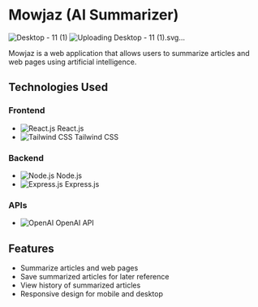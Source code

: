 # Mowjaz (AI Summarizer)
![Desktop - 11 (1)](https://github.com/sidi34308/AI-summarizer/assets/98885777/1e985dd5-7596-4d63-a3de-7189e2c0d8c0)
![<svg width="1440" height="448" viewBox="0 0 1440 448" fill="none" xmlns="http://www.w3.org/2000/svg" xmlns:xlink="http://www.w3.org/1999/xlink">
<g clip-path="url(#clip0_52_104)">
<rect width="1440" height="448" fill="black"/>
<circle cx="1019" cy="517" r="460.5" stroke="url(#paint0_linear_52_104)"/>
<rect x="310.529" y="81" width="277.625" height="339.684" transform="rotate(47.8657 310.529 81)" fill="#364FD2"/>
<path fill-rule="evenodd" clip-rule="evenodd" d="M376.821 154.363L58.344 308.995L82.4784 287.436C155.981 253.662 240.62 198.23 345.589 119.707L376.821 154.363Z" fill="black"/>
<path fill-rule="evenodd" clip-rule="evenodd" d="M389.126 385.183L211.668 478.108L204.097 469.89C277.6 436.116 391.578 365.277 496.547 286.753L389.126 385.183Z" fill="black"/>
<rect x="442" y="114" width="1024" height="623.5" fill="url(#pattern0_52_104)"/>
<rect x="533.5" y="125" width="837.5" height="542.75" fill="url(#pattern1_52_104)"/>
</g>
<defs>
<pattern id="pattern0_52_104" patternContentUnits="objectBoundingBox" width="1" height="1">
<use xlink:href="#image0_52_104" transform="scale(0.000488281 0.000801925)"/>
</pattern>
<pattern id="pattern1_52_104" patternContentUnits="objectBoundingBox" width="1" height="1">
<use xlink:href="#image1_52_104" transform="scale(0.000298507 0.000460617)"/>
</pattern>
<linearGradient id="paint0_linear_52_104" x1="1019" y1="56" x2="989.5" y2="565" gradientUnits="userSpaceOnUse">
<stop stop-color="white" stop-opacity="0.31"/>
<stop offset="1" stop-color="#999999" stop-opacity="0"/>
</linearGradient>
<clipPath id="clip0_52_104">
<rect width="1440" height="448" fill="white"/>
</clipPath>
</defs>
</svg>
Uploading Desktop - 11 (1).svg…]()



Mowjaz is a web application that allows users to summarize articles and web pages using artificial intelligence.

## Technologies Used

### Frontend
- ![React.js](https://img.shields.io/badge/React.js-61DAFB?style=for-the-badge&logo=react&logoColor=white) React.js
- ![Tailwind CSS](https://img.shields.io/badge/Tailwind_CSS-38B2AC?style=for-the-badge&logo=tailwind-css&logoColor=white) Tailwind CSS

### Backend
- ![Node.js](https://img.shields.io/badge/Node.js-339933?style=for-the-badge&logo=node.js&logoColor=white) Node.js
- ![Express.js](https://img.shields.io/badge/Express.js-000000?style=for-the-badge&logo=express&logoColor=white) Express.js

### APIs
- ![OpenAI](https://img.shields.io/badge/OpenAI-FF4A00?style=for-the-badge&logo=openai&logoColor=white) OpenAI API

## Features
- Summarize articles and web pages
- Save summarized articles for later reference
- View history of summarized articles
- Responsive design for mobile and desktop
